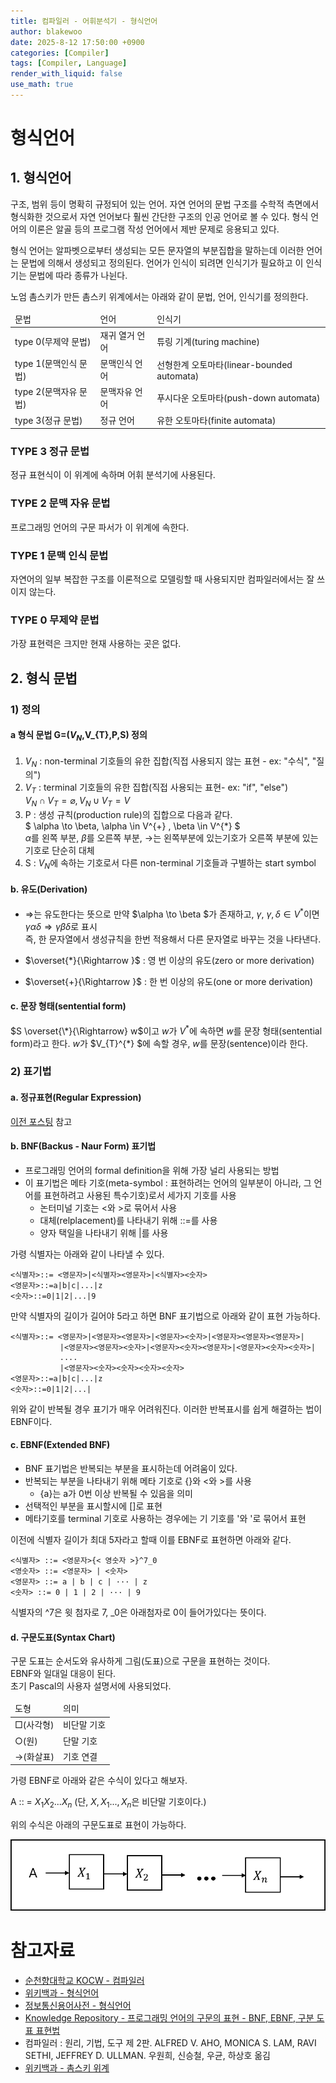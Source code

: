 ```yaml
---
title: 컴파일러 - 어휘분석기 - 형식언어
author: blakewoo
date: 2025-8-12 17:50:00 +0900
categories: [Compiler]
tags: [Compiler, Language] 
render_with_liquid: false
use_math: true
---
```


# 형식언어
## 1. 형식언어
구조, 범위 등이 명확히 규정되어 있는 언어. 자연 언어의 문법 구조를 수학적 측면에서 형식화한 것으로서 자연 언어보다 훨씬 간단한 구조의 인공 언어로 볼 수 있다.
형식 언어의 이론은 알골 등의 프로그램 작성 언어에서 제반 문제로 응용되고 있다.

형식 언어는 알파벳으로부터 생성되는 모든 문자열의 부분집합을 말하는데 이러한 언어는 문법에 의해서 생성되고 정의된다.
언어가 인식이 되려면 인식기가 필요하고 이 인식기는 문법에 따라 종류가 나뉜다.

노엄 촘스키가 만든 촘스키 위계에서는 아래와 같이 문법, 언어, 인식기를 정의한다.

<table>
<thead>
<tr>
<td>문법</td><td>언어</td><td>인식기</td>
</tr>
</thead>
<tbody>
<tr>
<td>type 0(무제약 문법)</td><td>재귀 열거 언어</td><td>튜링 기계(turing machine)</td>
</tr>
<tr>
<td>type 1(문맥인식 문법)</td><td>문맥인식 언어</td><td>선형한계 오토마타(linear-bounded automata)</td>
</tr>
<tr>
<td>type 2(문맥자유 문법)</td><td>문맥자유 언어</td><td>푸시다운 오토마타(push-down automata)</td>
</tr>
<tr>
<td>type 3(정규 문법)</td><td>정규 언어</td><td>유한 오토마타(finite automata)</td>
</tr>
</tbody>
</table>

### TYPE 3 정규 문법
정규 표현식이 이 위계에 속하며 어휘 분석기에 사용된다.

### TYPE 2 문맥 자유 문법
프로그래밍 언어의 구문 파서가 이 위계에 속한다.

### TYPE 1 문맥 인식 문법
자연어의 일부 복잡한 구조를 이론적으로 모델링할 때 사용되지만 컴파일러에서는 잘 쓰이지 않는다.

### TYPE 0 무제약 문법
가장 표현력은 크지만 현재 사용하는 곳은 없다.

## 2. 형식 문법

### 1) 정의
#### a 형식 문법 G=($V_{N}$,V_{T},P,S) 정의

1. $V_{N}$ : non-terminal 기호들의 유한 집합(직접 사용되지 않는 표현 - ex: "수식", "질의")
2. $V_{T}$ : terminal 기호들의 유한 집합(직접 사용되는 표현- ex: "if", "else")   
   $V_{N} \cap V_{T} = \varnothing, V_{N} \cup V_{T} = V$
3. P : 생성 규칙(production rule)의 집합으로 다음과 같다.    
   $ \alpha \to \beta, \alpha \in V^{\+} , \beta \in V^{\*} $      
   $\alpha$를 왼쪽 부분, $\beta$를 오른쪽 부분, $\to$는 왼쪽부분에 있는기호가 오른쪽 부분에 있는 기호로 단순히 대체
4. S : $V_{N}$에 속하는 기호로서 다른 non-terminal 기호들과 구별하는 start symbol   

#### b. 유도(Derivation)
- $\Rightarrow$는 유도한다는 뜻으로 만약 $\alpha \to \beta $가 존재하고, $\gamma$, $\gamma , \delta \in V^{*}$이면
  $\gamma \alpha \delta \Rightarrow \gamma \beta \delta$로 표시    
  즉, 한 문자열에서 생성규칙을 한번 적용해서 다른 문자열로 바꾸는 것을 나타낸다.

- $\overset{*}{\Rightarrow }$ : 영 번 이상의 유도(zero or more derivation)
- $\overset{+}{\Rightarrow }$ : 한 번 이상의 유도(one or more derivation)

#### c. 문장 형태(sentential form)
$S \overset{\*}{\Rightarrow} w$이고 $w$가 $V^{*}$에 속하면 $w$를 문장 형태(sentential form)라고 한다.
$w$가 $V_{T}^{\*} $에 속할 경우, $w$를 문장(sentence)이라 한다.


### 2) 표기법
#### a. 정규표현(Regular Expression)
[이전 포스팅](https://blakewoo.github.io/posts/%EC%BB%B4%ED%8C%8C%EC%9D%BC%EB%9F%AC-%EC%A0%95%EA%B7%9C%ED%91%9C%ED%98%84%EC%8B%9D/) 참고

#### b. BNF(Backus - Naur Form) 표기법
- 프로그래밍 언어의 formal definition을 위해 가장 널리 사용되는 방법
- 이 표기법은 메타 기호(meta-symbol : 표현하려는 언어의 일부분이 아니라, 그 언어를 표현하려고 사용된 특수기호)로서
세가지 기호를 사용
  - 논터미널 기호는 <와 >로 묶어서 사용
  - 대체(relplacement)를 나타내기 위해 ::=를 사용
  - 양자 택일을 나타내기 위해 \|를 사용

가령 식별자는 아래와 같이 나타낼 수 있다.

```
<식별자>::= <영문자>|<식별자><영문자>|<식별자><숫자>   
<영문자>::=a|b|c|...|z   
<숫자>::=0|1|2|...|9   
```

만약 식별자의 길이가 길어야 5라고 하면 BNF 표기법으로 아래와 같이 표현 가능하다.   
```
<식별자>::= <영문자>|<영문자><영문자>|<영문자><숫자>|<영문자><영문자><영문자>|     
           |<영문자><영문자><숫자>|<영문자><숫자><영문자>|<영문자><숫자><숫자>|     
           ....    
           |<영문자><숫자><숫자><숫자><숫자>     
<영문자>::=a|b|c|...|z   
<숫자>::=0|1|2|...|
```

위와 같이 반복될 경우 표기가 매우 어려워진다. 이러한 반복표시를 쉽게 해결하는 법이
EBNF이다.

#### c. EBNF(Extended BNF)
- BNF 표기법은 반복되는 부분을 표시하는데 어려움이 있다.
- 반복되는 부분을 나타내기 위해 메타 기호로 {}와 <와 >를 사용
  - {a}는 a가 0번 이상 반복될 수 있음을 의미   
- 선택적인 부분을 표시할시에 []로 표현
- 메타기호를 terminal 기호로 사용하는 경우에는 기 기호를 '와 '로 묶어서 표현

이전에 식별자 길이가 최대 5자라고 할때 이를 EBNF로 표현하면 아래와 같다.   
```
<식별자> ::= <영문자>{< 영숫자 >}^7_0   
<영숫자> ::= <영문자> | <숫자>   
<영문자> ::= a | b | c | ··· | z   
<숫자> ::= 0 | 1 | 2 | ··· | 9   
```

식별자의 ^7은 윗 첨자로 7, _0은 아래첨자로 0이 들어가있다는 뜻이다.

#### d. 구문도표(Syntax Chart)
구문 도표는 순서도와 유사하게 그림(도표)으로 구문을 표현하는 것이다.    
EBNF와 일대일 대응이 된다.   
초기 Pascal의 사용자 설명서에 사용되었다.

<table>
<thead>
<tr>
<td>도형</td><td>의미</td>
</tr>
</thead>
<tbody>
<tr>
<td>□(사각형)</td><td>비단말 기호</td>
</tr>
<tr>
<td>○(원)</td><td>단말 기호</td>
</tr>
<tr>
<td>→(화살표)</td><td>기호 연결</td>
</tr>
</tbody>
</table>

가령 EBNF로 아래와 같은 수식이 있다고 해보자.    

A :: = $X_{1}X_{2}...X_{n}$
(단, $X,X_{1}...,X_{n}$은 비단말 기호이다.)

위의 수식은 아래의 구문도표로 표현이 가능하다.

![img.png](/assets/blog/cs/compiler/syntax_chart/img.png)


# 참고자료
- [순천향대학교 KOCW - 컴파일러](http://www.kocw.net/home/cview.do?cid=483c036ed189cda6&ar=link_openapi)
- [위키백과 - 형식언어](https://ko.wikipedia.org/wiki/%ED%98%95%EC%8B%9D_%EC%96%B8%EC%96%B4)
- [정보통신용어사전 - 형식언어](https://terms.tta.or.kr/dictionary/dictionaryView.do?subject=%ED%98%95%EC%8B%9D+%EC%96%B8%EC%96%B4)
- [Knowledge Repository - 프로그래밍 언어의 구문의 표현 - BNF, EBNF, 구분 도표 표현법](https://atoz-develop.tistory.com/entry/%EA%B5%AC%EB%AC%B8%EB%A1%A0-BNF-EBNF-%EA%B5%AC%EB%AC%B8%EB%8F%84%ED%91%9C-%ED%91%9C%ED%98%84%EB%B2%95)
- 컴파일러 : 원리, 기법, 도구 제 2판. ALFRED V. AHO, MONICA S. LAM, RAVI SETHI, JEFFREY D. ULLMAN. 우원희, 신승철, 우균, 하상호 옮김
- [위키백과 - 촘스키 위계](https://ko.wikipedia.org/wiki/%EC%B4%98%EC%8A%A4%ED%82%A4_%EC%9C%84%EA%B3%84)
